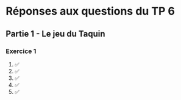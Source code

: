 # Réponses aux questions du TP 6

## Partie 1 - Le jeu du Taquin

### Exercice 1
1. ✅
2. ✅
3. ✅
4. ✅
5. ✅